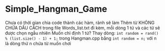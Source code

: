 # Simple_Hangman_Game
Chưa có thời gian chia code thành các hàm, rảnh sẽ làm
Thêm từ KHÔNG CHỨA DẤU CÁCH trong file Words_list.txt đi kèm, mỗi dòng 1 từ và các từ sẽ được chọn ngẫu nhiên
Muốn chỉ định 1 từ? Thay dòng:
    `int random = rand() % (list.size() - 1) + 1;` 
trong Hangman.cpp bằng
    `int random = n;` 
với n là dòng thứ n chứa từ muốn chơi
